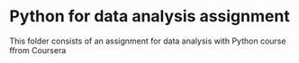 # Python for data analysis assignment

This folder consists of an assignment for data analysis with Python course ffrom Coursera
